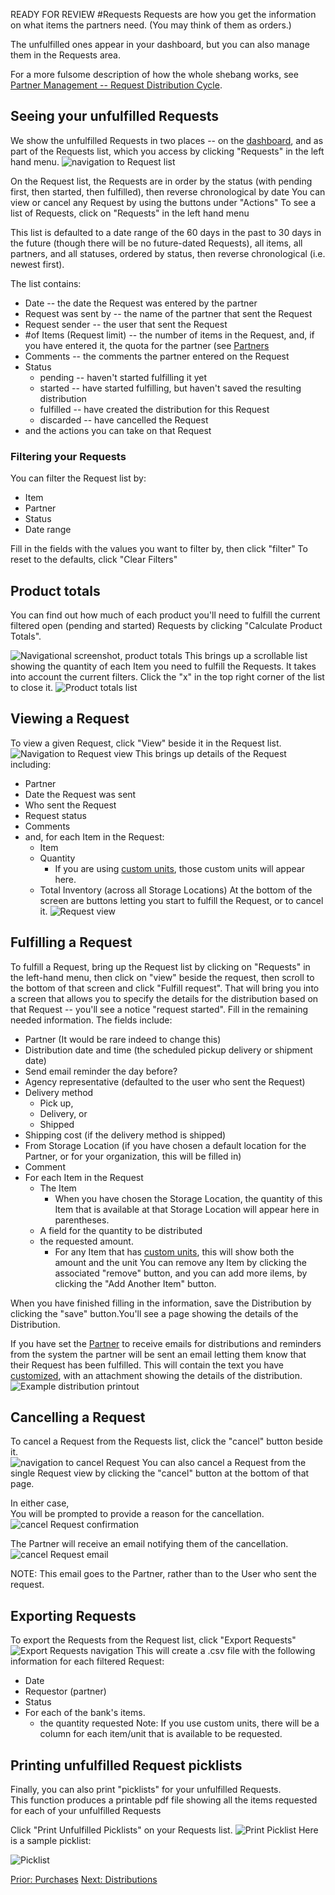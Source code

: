READY FOR REVIEW
#Requests
Requests are how you get the information on what items the partners need.  (You may think of them as orders.)

The unfulfilled ones appear in your dashboard, but you can also manage them in the Requests area.

For a more fulsome description of how the whole shebang works,  see [Partner Management -- Request Distribution Cycle](pm_request_distribution_cycle.md).

## Seeing your unfulfilled Requests
We show the unfulfilled Requests in two places -- on the [dashboard](essentials_dashboard.md),  and as part of the Requests list, which you access by clicking "Requests" in the left hand menu.
![navigation to Request list](images/essentials/requests/essentials_requests_navigation.png)

On the Request list,  the Requests are in order by the status (with pending first, then started, then fulfilled), then reverse chronological by date
You can view or cancel any Request by using the buttons under "Actions"
To see a list of Requests, click on "Requests" in the left hand menu

This list is defaulted to a date range of the 60 days in the past to 30 days in the future (though there will be no future-dated Requests), all items, all partners, and all statuses, ordered by
status, then reverse chronological (i.e. newest first).

The list contains:
- Date -- the date the Request was entered by the partner
- Request was sent by -- the name of the partner that sent the Request
- Request sender -- the user that sent the Request
- #of Items (Request limit)  -- the number of items in the Request, and, if you have entered it, the quota for the partner (see [Partners](getting_started_partners.md)
- Comments -- the comments the partner entered on the Request
- Status 
  - pending -- haven't started fulfilling it yet
  - started -- have started fulfilling, but haven't saved the resulting distribution
  - fulfilled -- have created the distribution for this Request
  - discarded -- have cancelled the Request
- and the actions you can take on that Request

### Filtering your Requests
You can filter the Request list by:
- Item
- Partner
- Status
- Date range

Fill in the fields with the values you want to filter by, then click "filter"
To reset to the defaults,  click "Clear Filters"

## Product totals
You can find out how much of each product you'll need to fulfill the current filtered open (pending and started) Requests by clicking "Calculate Product Totals".

![Navigational screenshot, product totals](images/essentials/requests/essentials_requests_product_totals_navigation.png)
This brings up a scrollable list showing the quantity of each Item you need to fulfill the Requests.  It takes into account the current filters. Click the "x" in the top right corner of the list to close it.
![Product totals list](images/essentials/requests/essentials_requests_product_totals.png)

## Viewing a Request
To view a given Request, click "View" beside it in the Request list.
![Navigation to Request view](images/essentials/requests/essentials_requests_view_navigation.png)
This brings up details of the Request including:
- Partner
- Date the Request was sent
- Who sent the Request
- Request status
- Comments
- and, for each Item in the Request:
  - Item
  - Quantity
    - If you are using [custom units](special_custom_units.md), those custom units will appear here.
  - Total Inventory (across all Storage Locations)
At the bottom of the screen are buttons letting you start to fulfill the Request, or to cancel it.
![Request view](images/essentials/requests/essentials_requests_view.png)

## Fulfilling a Request
To fulfill a Request, bring up the Request list by clicking on "Requests" in the left-hand menu,  then click on "view" beside the request,  then scroll to the bottom of that screen and click "Fulfill request".
That will bring you into a screen that allows you to specify the details for the distribution based on that Request -- you'll see a notice "request started".
Fill in the remaining needed information.  The fields include:
- Partner (It would be rare indeed to change this)
- Distribution date and time (the scheduled pickup delivery or shipment date)
- Send email reminder the day before?
- Agency representative (defaulted to the user who sent the Request)
- Delivery method
  - Pick up,
  - Delivery, or 
  - Shipped
- Shipping cost (if the delivery method is shipped)
- From Storage Location (if you have chosen a default location for the Partner, or for your organization,  this will be filled in)
- Comment
- For each Item in the Request
  - The Item
    - When you have chosen the Storage Location,  the quantity of this Item that is available at that Storage Location will appear here in parentheses.
  - A field for the quantity to be distributed
  - the requested amount.   
    - For any Item that has [custom units](special_custom_units.md), this will show both the amount and the unit
You can remove any Item by clicking the associated "remove" button, and you can add more iIems, by clicking the "Add Another Item" button.
  
When you have finished filling in the information, save the Distribution by clicking the "save" button.You'll see a page showing the details of the Distribution.

If you have set the [Partner](getting_started_partners.md) to receive emails for distributions and reminders from the system 
the partner will be sent an email letting them know that their Request has been fulfilled.  This will contain the text you have [customized](getting_started_customization.md), with an attachment showing the details of the distribution.
![Example distribution printout](images/essentials/distributions/essentials_distributions_printout.png)

## Cancelling a Request
To cancel a Request from the Requests list,  click the "cancel" button beside it.  
![navigation to cancel Request](images/essentials/requests/essentials_requests_cancel_navigation.png)
You can also cancel a Request from the single Request view by clicking the "cancel" button at the bottom of that page.

In either case,  
You will be prompted to provide a reason for the cancellation.
![cancel Request confirmation](images/essentials/requests/essentials_requests_cancel_confirm.png)

The Partner will receive an email notifying them of the cancellation.
![cancel Request email](images/essentials/requests/essentials_requests_cancel_email.png)

NOTE:  This email goes to the Partner, rather than to the User who sent the request.


## Exporting Requests
To export the Requests from the Request list,  click "Export Requests"
![Export Requests navigation](images/essentials/requests/essentials_requests_export_navigation.png)
This will create a .csv file with the following information for each filtered Request:
- Date
- Requestor (partner)
- Status
- For each of the bank's items.
  - the quantity requested
 Note:  If you use custom units,  there will be a column for each item/unit that is available to be requested. 

## Printing unfulfilled Request picklists

Finally,  you can also print "picklists" for your unfulfilled Requests.  
This function produces a printable pdf file showing all the items requested for each of your unfulfilled Requests

Click "Print Unfulfilled Picklists" on your Requests list.
![Print Picklist](images/essentials/requests/essentials_requests_print_picklists_navigation.png)
Here is a sample picklist:

![Picklist](images/essentials/requests/essentials_requests_picklist.png)


[Prior: Purchases](essentials_purchases.md)  [Next: Distributions](essentials_distributions.md)

